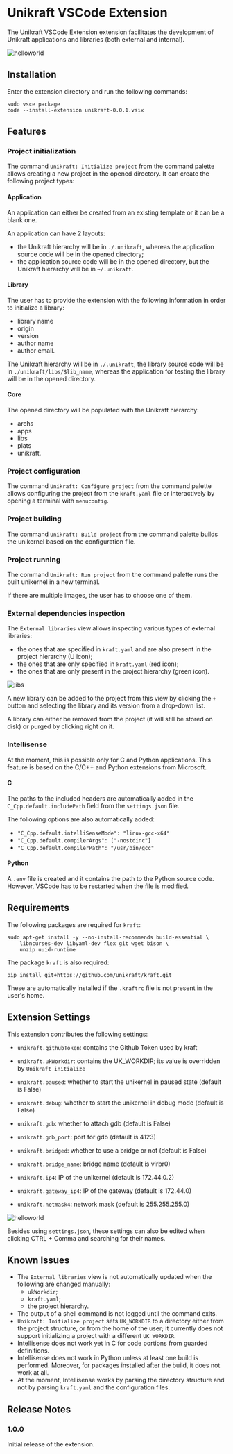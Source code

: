 # Unikraft VSCode Extension

The Unikraft VSCode Extension extension facilitates the development of Unikraft applications and libraries (both external and internal).

![helloworld](https://github.com/unikraft/ide-vscode/blob/prototype/media/helloworld.gif)

## Installation

Enter the extension directory and run the following commands:
```
sudo vsce package
code --install-extension unikraft-0.0.1.vsix
```

## Features

### Project initialization

The command `Unikraft: Initialize project` from the command palette allows creating a new project in the opened directory. It can create the following project types:

#### Application

An application can either be created from an existing template or it can be a blank one.

An application can have 2 layouts:
- the Unikraft hierarchy will be in `./.unikraft`, whereas the application source code will be in the opened directory;
- the application source code will be in the opened directory, but the Unikraft hierarchy will be in `~/.unikraft`.

#### Library

The user has to provide the extension with the following information in order to initialize a library:
* library name
* origin
* version
* author name
* author email.

The Unikraft hierarchy will be in `./.unikraft`, the library source code will be in `./unikraft/libs/$lib_name`, whereas the application for testing the library will be in the opened directory.

#### Core

The opened directory will be populated with the Unikraft hierarchy:
* archs
* apps
* libs
* plats
* unikraft.

### Project configuration

The command `Unikraft: Configure project` from the command palette allows configuring the project from the `kraft.yaml` file or interactively by opening a terminal with `menuconfig`.

### Project building

The command `Unikraft: Build project` from the command palette builds the unikernel based on the configuration file.

### Project running

The command `Unikraft: Run project` from the command palette runs the built unikernel in a new terminal.

If there are multiple images, the user has to choose one of them.

### External dependencies inspection

The `External libraries` view allows inspecting various types of external libraries:
* the ones that are specified in `kraft.yaml` and are also present in the project hierarchy (U icon);
* the ones that are only specified in `kraft.yaml` (red icon);
* the ones that are only present in the project hierarchy (green icon).

![libs](https://github.com/unikraft/ide-vscode/blob/prototype/media/libs.gif)

A new library can be added to the project from this view by clicking the `+` button and selecting the library and its version from a drop-down list.

A library can either be removed from the project (it will still be stored on disk) or purged by clicking right on it.

### Intellisense

At the moment, this is possible only for C and Python applications.
This feature is based on the C/C++ and Python extensions from Microsoft.

#### C

The paths to the included headers are automatically added in the `C_Cpp.default.includePath` field from the `settings.json` file.

The following options are also automatically added:
- `"C_Cpp.default.intelliSenseMode": "linux-gcc-x64"`
- `"C_Cpp.default.compilerArgs": ["-nostdinc"]`
- `"C_Cpp.default.compilerPath": "/usr/bin/gcc"`

#### Python

A `.env` file is created and it contains the path to the Python source code. However, VSCode has to be restarted when the file is modified.

## Requirements

The following packages are required for `kraft`:
```
sudo apt-get install -y --no-install-recommends build-essential \
	libncurses-dev libyaml-dev flex git wget bison \
	unzip uuid-runtime
```

The package `kraft` is also required:
```
pip install git+https://github.com/unikraft/kraft.git
```

These are automatically installed if the `.kraftrc` file is not present in the user's home.

## Extension Settings

This extension contributes the following settings:

* `unikraft.githubToken`: contains the Github Token used by kraft
* `unikraft.ukWorkdir`: contains the UK_WORKDIR; its value is overridden by `Unikraft initialize`

* `unikraft.paused`: whether to start the unikernel in paused state (default is False)
* `unikraft.debug`: whether to start the unikernel in debug mode (default is False)
* `unikraft.gdb`: whether to attach gdb (default is False)
* `unikraft.gdb_port`: port for gdb (default is 4123)
* `unikraft.bridged`: whether to use a bridge or not (default is False)
* `unikraft.bridge_name`: bridge name (default is virbr0)
* `unikraft.ip4`: IP of the unikernel (default is 172.44.0.2)
* `unikraft.gateway_ip4`: IP of the gateway (default is 172.44.0)
* `unikraft.netmask4`: network mask (default is 255.255.255.0)

![helloworld](https://github.com/unikraft/ide-vscode/blob/prototype/media/httpreply.gif)

Besides using `settings.json`, these settings can also be edited when clicking CTRL + Comma and searching for their names.

## Known Issues

* The `External libraries` view is not automatically updated when the following are changed manually:
  - `ukWorkdir`;
  - `kraft.yaml`;
  - the project hierarchy.
* The output of a shell command is not logged until the command exits.
* `Unikraft: Initialize project` sets `UK_WORKDIR` to a directory either from the project structure, or from the home of the user; it currently does not support initializing a project with a different `UK_WORKDIR`.
* Intellisense does not work yet in C for code portions from guarded definitions.
* Intellisense does not work in Python unless at least one build is performed. Moreover, for packages installed after the build, it does not work at all.
* At the moment, Intellisense works by parsing the directory structure and not by parsing `kraft.yaml` and the configuration files.

## Release Notes

### 1.0.0

Initial release of the extension.
